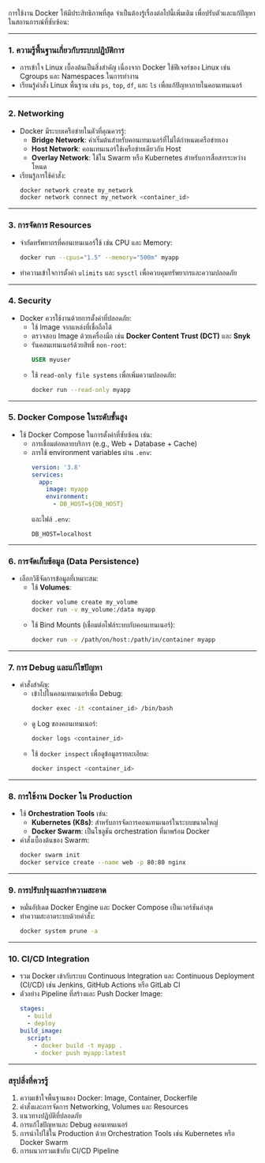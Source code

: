 การใช้งาน Docker ให้มีประสิทธิภาพที่สุด จำเป็นต้องรู้เรื่องต่อไปนี้เพิ่มเติม เพื่อปรับตัวและแก้ปัญหาในสถานการณ์ที่ซับซ้อน:

---

### 1. **ความรู้พื้นฐานเกี่ยวกับระบบปฏิบัติการ**
   - การเข้าใจ Linux เบื้องต้นเป็นสิ่งสำคัญ เนื่องจาก Docker ใช้ฟีเจอร์ของ Linux เช่น Cgroups และ Namespaces ในการทำงาน
   - เรียนรู้คำสั่ง Linux พื้นฐาน เช่น `ps`, `top`, `df`, และ `ls` เพื่อแก้ปัญหาภายในคอนเทนเนอร์

---

### 2. **Networking**
   - Docker มีระบบเครือข่ายในตัวที่คุณควรรู้:
     - **Bridge Network**: ค่าเริ่มต้นสำหรับคอนเทนเนอร์ที่ไม่ได้กำหนดเครือข่ายเอง
     - **Host Network**: คอนเทนเนอร์ใช้เครือข่ายเดียวกับ Host
     - **Overlay Network**: ใช้ใน Swarm หรือ Kubernetes สำหรับการสื่อสารระหว่างโหนด
   - เรียนรู้การใช้คำสั่ง:
     ```bash
     docker network create my_network
     docker network connect my_network <container_id>
     ```

---

### 3. **การจัดการ Resources**
   - จำกัดทรัพยากรที่คอนเทนเนอร์ใช้ เช่น CPU และ Memory:
     ```bash
     docker run --cpus="1.5" --memory="500m" myapp
     ```
   - ทำความเข้าใจการตั้งค่า `ulimits` และ `sysctl` เพื่อควบคุมทรัพยากรและความปลอดภัย

---

### 4. **Security**
   - Docker ควรใช้งานด้วยการตั้งค่าที่ปลอดภัย:
     - ใช้ Image จากแหล่งที่เชื่อถือได้
     - ตรวจสอบ Image ด้วยเครื่องมือ เช่น **Docker Content Trust (DCT)** และ **Snyk**
     - รันคอนเทนเนอร์ด้วยสิทธิ์ `non-root`:
       ```Dockerfile
       USER myuser
       ```
     - ใช้ `read-only file systems` เพื่อเพิ่มความปลอดภัย:
       ```bash
       docker run --read-only myapp
       ```

---

### 5. **Docker Compose ในระดับขั้นสูง**
   - ใช้ Docker Compose ในการตั้งค่าที่ซับซ้อน เช่น:
     - การเชื่อมต่อหลายบริการ (e.g., Web + Database + Cache)
     - การใช้ environment variables ผ่าน `.env`:
       ```yaml
       version: '3.8'
       services:
         app:
           image: myapp
           environment:
             - DB_HOST=${DB_HOST}
       ```
       และไฟล์ `.env`:
       ```plaintext
       DB_HOST=localhost
       ```

---

### 6. **การจัดเก็บข้อมูล (Data Persistence)**
   - เลือกวิธีจัดการข้อมูลที่เหมาะสม:
     - ใช้ **Volumes**:
       ```bash
       docker volume create my_volume
       docker run -v my_volume:/data myapp
       ```
     - ใช้ Bind Mounts (เชื่อมต่อไฟล์ระบบกับคอนเทนเนอร์):
       ```bash
       docker run -v /path/on/host:/path/in/container myapp
       ```

---

### 7. **การ Debug และแก้ไขปัญหา**
   - คำสั่งสำคัญ:
     - เข้าไปในคอนเทนเนอร์เพื่อ Debug:
       ```bash
       docker exec -it <container_id> /bin/bash
       ```
     - ดู Log ของคอนเทนเนอร์:
       ```bash
       docker logs <container_id>
       ```
     - ใช้ `docker inspect` เพื่อดูข้อมูลรายละเอียด:
       ```bash
       docker inspect <container_id>
       ```

---

### 8. **การใช้งาน Docker ใน Production**
   - ใช้ **Orchestration Tools** เช่น:
     - **Kubernetes (K8s)**: สำหรับการจัดการคอนเทนเนอร์ในระบบขนาดใหญ่
     - **Docker Swarm**: เป็นโซลูชัน orchestration ที่มาพร้อม Docker
   - คำสั่งเบื้องต้นของ Swarm:
     ```bash
     docker swarm init
     docker service create --name web -p 80:80 nginx
     ```

---

### 9. **การปรับปรุงและทำความสะอาด**
   - หมั่นอัปเดต Docker Engine และ Docker Compose เป็นเวอร์ชันล่าสุด
   - ทำความสะอาดระบบด้วยคำสั่ง:
     ```bash
     docker system prune -a
     ```

---

### 10. **CI/CD Integration**
   - รวม Docker เข้ากับระบบ Continuous Integration และ Continuous Deployment (CI/CD) เช่น Jenkins, GitHub Actions หรือ GitLab CI
   - ตัวอย่าง Pipeline ที่สร้างและ Push Docker Image:
     ```yaml
     stages:
       - build
       - deploy
     build_image:
       script:
         - docker build -t myapp .
         - docker push myapp:latest
     ```

---

### สรุปสิ่งที่ควรรู้
1. ความเข้าใจพื้นฐานของ Docker: Image, Container, Dockerfile
2. คำสั่งและการจัดการ Networking, Volumes และ Resources
3. แนวทางปฏิบัติที่ปลอดภัย
4. การแก้ไขปัญหาและ Debug คอนเทนเนอร์
5. การนำไปใช้ใน Production ด้วย Orchestration Tools เช่น Kubernetes หรือ Docker Swarm
6. การผนวกรวมเข้ากับ CI/CD Pipeline

